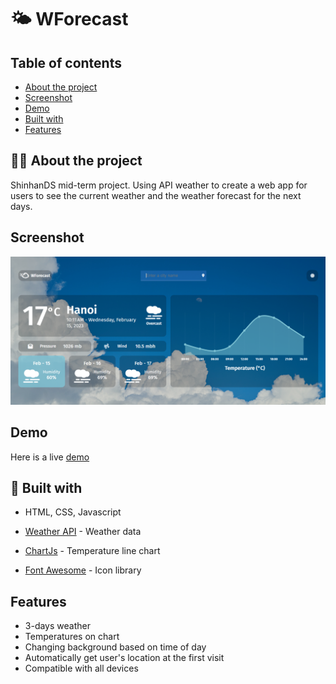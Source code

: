 # 🌤 WForecast

## Table of contents

- [About the project](#-about-the-project)
- [Screenshot](#screenshot)
- [Demo](#demo)
- [Built with](#-built-with)
- [Features](#features)

## 👨‍💻 About the project

ShinhanDS mid-term project. Using API weather to create a web app for users to see the current weather and the weather forecast for the next days.

## Screenshot

<img width="800" alt="screenshot" src="https://github.com/PhongLi/Js-Weather-ForeCast/blob/41f6d1be19709180483a5ca8c47aebf33d042d6c/assets/images/screenshot.png">

## Demo

Here is a live [demo]

[demo]: https://phongli.github.io/Js-Weather-ForeCast/


## 🚀 Built with

- HTML, CSS, Javascript

- [Weather API] - Weather data

  [weather api]: https://www.weatherapi.com/

- [ChartJs] - Temperature line chart 
  
  [chartjs]: https://www.chartjs.org/docs/latest/

- [Font Awesome] - Icon library

  [font awesome]: https://fontawesome.com/

## Features
- 3-days weather
- Temperatures on chart
- Changing background based on time of day
- Automatically get user's location at the first visit
- Compatible with all devices
